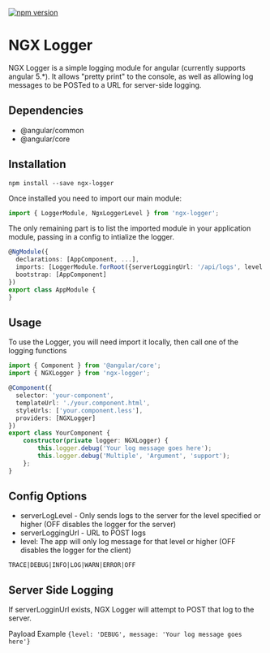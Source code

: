 [![npm version](https://badge.fury.io/js/ngx-logger.svg)](https://www.npmjs.com/package/ngx-logger)

# NGX Logger

NGX Logger is a simple logging module for angular (currently supports angular 5.*). It allows "pretty print" to the console, as well as allowing log messages to be POSTed to a URL for server-side logging.

## Dependencies
 * @angular/common
 * @angular/core

## Installation
```shell
npm install --save ngx-logger
```

Once installed you need to import our main module:
```typescript
import { LoggerModule, NgxLoggerLevel } from 'ngx-logger';
```

The only remaining part is to list the imported module in your application module, passing in a config to intialize the logger.

```typescript
@NgModule({
  declarations: [AppComponent, ...],
  imports: [LoggerModule.forRoot({serverLoggingUrl: '/api/logs', level: NgxLoggerLevel.DEBUG, serverLogLevel: NgxLoggerLevel.ERROR}), ...],
  bootstrap: [AppComponent]
})
export class AppModule {
}
```

## Usage

To use the Logger, you will need import it locally, then call one of the logging functions

```typescript
import { Component } from '@angular/core';
import { NGXLogger } from 'ngx-logger';

@Component({
  selector: 'your-component',
  templateUrl: './your.component.html',
  styleUrls: ['your.component.less'],
  providers: [NGXLogger]
})
export class YourComponent {
    constructor(private logger: NGXLogger) {
        this.logger.debug('Your log message goes here');
        this.logger.debug('Multiple', 'Argument', 'support');
    };
}

```


## Config Options
 * serverLogLevel - Only sends logs to the server for the level specified or higher (OFF disables the logger for the server)
 * serverLoggingUrl - URL to POST logs
 * level: The app will only log message for that level or higher (OFF disables the logger for the client)
```
TRACE|DEBUG|INFO|LOG|WARN|ERROR|OFF
```


## Server Side Logging

If serverLogginUrl exists, NGX Logger will attempt to POST that log to the server.

Payload Example
```{level: 'DEBUG', message: 'Your log message goes here'}```
